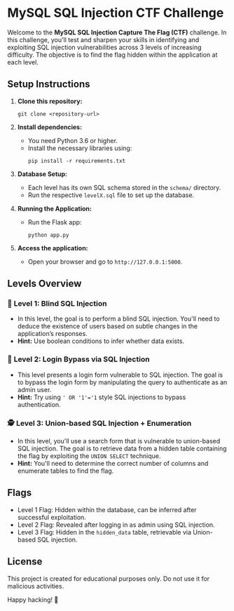 # MySQL SQL Injection CTF Challenge

Welcome to the **MySQL SQL Injection Capture The Flag (CTF)** challenge. In this challenge, you'll test and sharpen your skills in identifying and exploiting SQL injection vulnerabilities across 3 levels of increasing difficulty. The objective is to find the flag hidden within the application at each level.

## Setup Instructions

1. **Clone this repository:**
    ```
    git clone <repository-url>
    ```

2. **Install dependencies:**
    - You need Python 3.6 or higher.
    - Install the necessary libraries using:
      ```
      pip install -r requirements.txt
      ```

3. **Database Setup:**
    - Each level has its own SQL schema stored in the `schema/` directory.
    - Run the respective `levelX.sql` file to set up the database.

4. **Running the Application:**
    - Run the Flask app:
      ```
      python app.py
      ```

5. **Access the application:**
    - Open your browser and go to `http://127.0.0.1:5000`.

## Levels Overview

### 🔎 **Level 1: Blind SQL Injection**
- In this level, the goal is to perform a blind SQL injection. You'll need to deduce the existence of users based on subtle changes in the application’s responses. 
- **Hint:** Use boolean conditions to infer whether data exists.

### 🔐 **Level 2: Login Bypass via SQL Injection**
- This level presents a login form vulnerable to SQL injection. The goal is to bypass the login form by manipulating the query to authenticate as an admin user.
- **Hint:** Try using `' OR '1'='1` style SQL injections to bypass authentication.

### 🕵️ **Level 3: Union-based SQL Injection + Enumeration**
- In this level, you'll use a search form that is vulnerable to union-based SQL injection. The goal is to retrieve data from a hidden table containing the flag by exploiting the `UNION SELECT` technique.
- **Hint:** You'll need to determine the correct number of columns and enumerate tables to find the flag.

## Flags

- Level 1 Flag: Hidden within the database, can be inferred after successful exploitation.
- Level 2 Flag: Revealed after logging in as admin using SQL injection.
- Level 3 Flag: Hidden in the `hidden_data` table, retrievable via Union-based SQL injection.

## License

This project is created for educational purposes only. Do not use it for malicious activities.

Happy hacking! 🎯